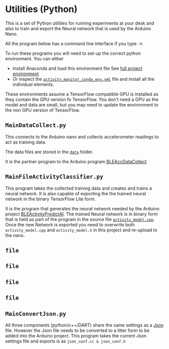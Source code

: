 # Utilities (Python)

This is a set of Python utilities for running experiments at your desk and also to train and export the Neural network that is used by the Arduino Nano.

All the program below has a command line interface if you type <code>-h</code>

To run these programs you will need to set-up the correct python environment. You can either

* Install Anaconda and load this environment file See [full project environment](./python/conda/activity_monitor_conda_env.yml)</code>
* Or inspect the <code>[activity_monitor_conda_env.yml](./python/conda/activity_monitor_conda_env.yml)</code> file and install all the individual elements.

These environments assume a TensorFlow compatible GPU is installed as they contain the GPU version fo TensorFlow. You don't need a GPU as the model and data are small, but you may need to update the environment to the non GPU version of TensorFlow.

## <code>MainDataCollect.py</code>
This connects to the Arduino nano and collects accelerometer readings to act as training data.

The data files are stored in the <code>[data](./data)</code> folder.

It is the partner program to the Arduino program [BLEAccDataCollect](../arduino/BLEAccDataCollect)

## <code>MainFileActivityClassifier.py</code>
This program takes the collected training data and creates and trains a neural network. It is also capable of exporting the the trained neural network in the binary TensorFlow Lite form.

It is the program that generates the neural network needed by the Arduino project [BLEActivityPredictAI](../arduino/BLEActivityPredictAI). The trained Neural network is in binary form that is held as part of the program in the source file <code>[activity_model.cpp](./BLEActivityPredictAI/activity_model.cpp)</code>. Once the new Network is exported you need to overwrite both <code>activity_model.cpp</code> and <code>activity_model.h</code> in this project and re-upload to the nano.

## <code>file</code>
## <code>file</code>
## <code>file</code>
## <code>file</code>
## <code>MainConvertJson.py</code>
All three components (python/c++/DART) share the same settings as a [Json](./conf.json) file. However the Json file needs to be converted to a litter form to be added into the Arduino project. This program takes the current Json settings file and exports is as <code>json_conf.cc & json_conf.h</code>  


